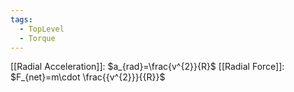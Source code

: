 ```yaml
---
tags:
  - TopLevel
  - Torque
---
```

[[Radial Acceleration]]: $a_{rad}=\frac{v^{2}}{R}$ 
[[Radial Force]]: $F_{net}=m\cdot \frac{{v^{2}}}{{R}}$
